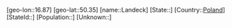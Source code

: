 ﻿---
location: [50.35,16.87]
type: City
tags:
- geo/City


SpocWebEntityId: 31802
isDeleted: false
confidential: public

---
[geo-lon::16.87]
[geo-lat::50.35]
[name::Landeck]
[State::]
[Country::[Poland](geo/Continent/Europe/Poland.md)]
[StateId::]
[Population::]
[Unknown::]

